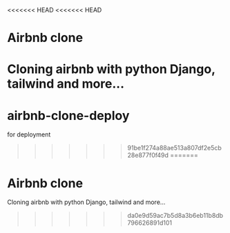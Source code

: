 <<<<<<< HEAD
<<<<<<< HEAD
# Airbnb clone

Cloning airbnb with python Django, tailwind and more...
=======
# airbnb-clone-deploy
for deployment
>>>>>>> 91be1f274a88ae513a807df2e5cb28e877f0f49d
=======
# Airbnb clone

Cloning airbnb with python Django, tailwind and more...
>>>>>>> da0e9d59ac7b5d8a3b6eb11b8db796626891d101
